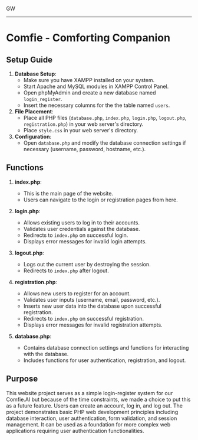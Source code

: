 GW

---

# Comfie - Comforting Companion

## Setup Guide
1. **Database Setup**: 
    - Make sure you have XAMPP installed on your system.
    - Start Apache and MySQL modules in XAMPP Control Panel.
    - Open phpMyAdmin and create a new database named `login_register`.
    - Insert the necessary columns for the the table named `users`.
2. **File Placement**:
    - Place all PHP files (`database.php`, `index.php`, `login.php`, `logout.php`, `registration.php`) in your web server's directory.
    - Place `style.css` in your web server's directory.
3. **Configuration**:
    - Open `database.php` and modify the database connection settings if necessary (username, password, hostname, etc.).

## Functions
1. **index.php**:
    - This is the main page of the website.
    - Users can navigate to the login or registration pages from here.

2. **login.php**:
    - Allows existing users to log in to their accounts.
    - Validates user credentials against the database.
    - Redirects to `index.php` on successful login.
    - Displays error messages for invalid login attempts.

3. **logout.php**:
    - Logs out the current user by destroying the session.
    - Redirects to `index.php` after logout.

4. **registration.php**:
    - Allows new users to register for an account.
    - Validates user inputs (username, email, password, etc.).
    - Inserts new user data into the database upon successful registration.
    - Redirects to `index.php` on successful registration.
    - Displays error messages for invalid registration attempts.

5. **database.php**:
    - Contains database connection settings and functions for interacting with the database.
    - Includes functions for user authentication, registration, and logout.

## Purpose
This website project serves as a simple login-register system for our Comfie.AI but because of the time constraints, we made a choice to put this as a future feature. Users can create an account, log in, and log out. The project demonstrates basic PHP web development principles including database interaction, user authentication, form validation, and session management. It can be used as a foundation for more complex web applications requiring user authentication functionalities.
